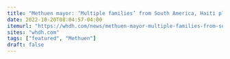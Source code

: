 ```yaml
---
title: "Methuen mayor: ‘Multiple families’ from South America, Haiti placed by state at hotel without notice"
date: 2022-10-20T08:04:57-04:00
itemurl: "https://whdh.com/news/methuen-mayor-multiple-families-from-south-america-haiti-placed-by-state-at-hotel-without-notice/"
sites: "whdh.com"
tags: ["featured", "Methuen"]
draft: false
---
```


